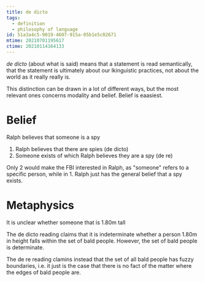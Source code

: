 ```yaml
---
title: de dicto
tags:
  - definition
  - philosophy of language
id: 51a3a4c5-9019-4607-915a-05b1e5c02671
mtime: 20210701195617
ctime: 20210114164133
---
```


_de dicto_ (about what is said) means that a statement is read semantically, that the statement is ultimately about our lkinguistic practices, not about the world as it really really is.

This distinction can be drawn in a lot of different ways, but the most relevant ones concerns modality and belief. Belief is eaasiest.

# Belief

Ralph believes that someone is a spy

1) Ralph believes that there are spies (de dicto)
2) Someone exists of which Ralph believes they are a spy (de re)

Only 2 would make the FBI interested in Ralph, as "someone" refers to a specific person, while in 1. Ralph just has the general belief that a spy exists.

# Metaphysics

It is unclear whether someone that is 1.80m tall

The de dicto reading claims that it is indeterminate whether a person 1.80m in height falls within the set of bald people. However, the set of bald people is determinate.

The de re reading clamins instead that the set of all bald people has fuzzy boundaries, i.e. it just is the case that there is no fact of the matter where the edges of bald people are.

